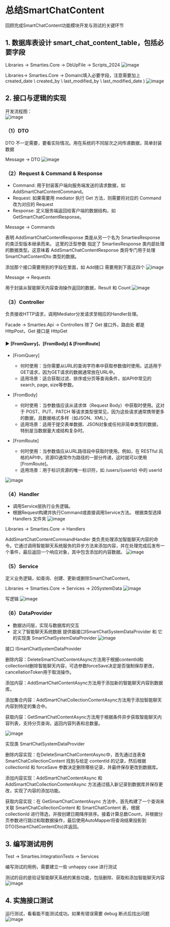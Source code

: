 # 总结SmartChatContent
回顾完成SmartChatContent功能模块开发与测试的关键环节

## 1. 数据库表设计 smart_chat_content_table，包括必要字段
Libraries -> Smarties.Core -> DbUpFile -> Scripts_2024
![image](https://github.com/vlvvh/C-sharp-learn/assets/160467935/b90bbec5-068d-4eaa-91f0-e6738d20f864)

Libraries-> Smarties.Core  -> Domain(填入必要字段，注意需要加上 created_date \ created_by \ last_modified_by \ last_modified_date )
![image](https://github.com/vlvvh/C-sharp-learn/assets/160467935/bae3954a-40b1-427b-a272-6f3545253fa5)


## 2. 接口与逻辑的实现
开发流程图：   
![image](https://github.com/vlvvh/C-sharp-learn/assets/160467935/e9fee59c-40ee-4f0e-ad39-a8d5859dc548)

### （1）DTO 
DTO 不一定需要，要看实际情况。用在系统的不同层次之间传递数据，简单封装数据

Message -> DTO
![image](https://github.com/vlvvh/C-sharp-learn/assets/160467935/8f49c8e1-db00-49d6-8774-c9fd3b264adf)

### （2）Request & Command & Response 
- Command: 用于封装客户端向服务端发送的请求数据，如 AddSmartChatContentCommand。
- Request: 如果需要用 mediator 执行 Get 方法，则需要将对应的 Command 改为对应的 Request
- Response: 定义服务端返回给客户端的数据结构，如 GetSmartChatContentResponse。
  
Message -> Commands

表明 AddSmartChatContentResponse 类是从另一个名为 SmartiesResponse 的类泛型版本继承而来。
这里的泛型参数 <SmartChatContentDto> 指定了 SmartiesResponse 类内部处理的数据类型。这意味着 AddSmartChatContentResponse 类将专门用于处理 SmartChatContentDto 类型的数据。  

添加那个接口需要用到的字段在里面，如 Add接口 需要用到下面这四个 
![image](https://github.com/vlvvh/C-sharp-learn/assets/160467935/8ff09eb2-807e-4fd0-b184-663a58ae1576)

Message -> Requests

用于封装从智能聊天内容查询操作返回的数据，Result 和 Count
![image](https://github.com/vlvvh/C-sharp-learn/assets/160467935/05ae8476-93b7-4b76-8ba8-be98c6f63e33)

### （3）Controller
负责接收HTTP请求，调用Mediator分发请求至相应的Handler处理。

Facade -> Smarties.Api -> Controllers
除了 Get 接口外，路由处 都是 HttpPost，Get 接口是 HttpGet  
####  ▶️ [FromQuery]、[FromBody] & [FromRoute]

- [FromQuery]
  - 何时使用：当你需要从URL的查询字符串中获取参数值时使用。这适用于GET请求，因为GET请求的数据通常放在URL中。
  - 适用场景：适合获取过滤、排序或分页等查询条件，如API中常见的search, page, size等参数。

- [FromBody]
  - 何时使用：当参数值应该从请求体（Request Body）中获取时使用。这对于 POST、PUT、PATCH 等请求类型很常见，因为这些请求通常携带更多的数据，且数据格式多样（如JSON、XML）。
  - 适用场景：适用于提交表单数据、JSON对象或任何非简单类型的数据，特别是当数据量大或结构复杂时。

- [FromRoute]
  - 何时使用：当参数值应从URL路径段中获取时使用。例如，在 RESTful 风格的API中，资源ID通常作为路径的一部分传递，这时就可以使用 [FromRoute]。
  - 适用场景：用于标识资源的唯一标识符，如 /users/{userId} 中的 userId 

![image](https://github.com/vlvvh/C-sharp-learn/assets/160467935/e8fcb3b5-a65c-4f9d-bc40-864dae72fe6c)

### （4）Handler
- 调用Service层执行业务逻辑。
- 根据Request构建并执行Command或直接调用Service方法。
根据类型选择 Handlers 文件夹 
![image](https://github.com/vlvvh/C-sharp-learn/assets/160467935/ae77d998-f6d3-47a3-96c6-353beda305ef)

Libraries -> Smarties.Core -> Handlers

AddSmartChatContentCommandHandler 类负责处理添加智能聊天内容的命令。它通过调用智能聊天系统服务的异步方法来添加内容，并在处理完成后发布一个事件，最后返回一个响应对象，其中包含添加的内容数据。
![image](https://github.com/vlvvh/C-sharp-learn/assets/160467935/ddfc0af3-78b0-45ae-b3e4-29bd95a16f0f)

### （5）Service
定义业务逻辑，如查询、创建、更新或删除SmartChatContent。 

Libraries -> Smarties.Core -> Services -> 20SystemData
![image](https://github.com/vlvvh/C-sharp-learn/assets/160467935/816483cf-6c31-4982-82be-62dca53b6628)

写逻辑
![image](https://github.com/vlvvh/C-sharp-learn/assets/160467935/abe965b5-88d9-4418-a816-76cda3e86e41)

### （6）DataProvider
- 数据访问层，实现与数据库的交互
- 定义了智能聊天系统数据 提供器接口ISmartChatSystemDataProvider 和 它的实现类 SmartChatSystemDataProvider
![image](https://github.com/vlvvh/C-sharp-learn/assets/160467935/adef86d5-3256-4166-b7f9-e10d8eddd847)

接口 ISmartChatSystemDataProvider

删除内容：DeleteSmartChatContentAsync方法用于根据contentId和collectionId删除智能聊天内容，可选参数forceSave决定是否强制保存更改，cancellationToken用于取消操作。

添加内容：AddSmartChatContentAsync方法用于添加新的智能聊天内容到数据库。

添加集合内容：AddSmartChatCollectionContentAsync方法用于添加智能聊天内容到特定的集合中。

获取内容：GetSmartChatContentAsync方法用于根据条件异步获取智能聊天内容列表，支持分页查询，返回内容列表和总数量。

![image](https://github.com/vlvvh/C-sharp-learn/assets/160467935/eb79f3d0-cd69-459f-a183-50535b7148bd)

实现类 SmartChatSystemDataProvider

删除内容实现：在DeleteSmartChatContentAsync中，首先通过连表查 SmartChatCollectionContent 找到与给定 contentId 的记录，然后根据 collectionId 和 forceSave 参数决定删除哪些记录，并最终保存更改到数据库。

添加内容实现：AddSmartChatContentAsync 和 AddSmartChatCollectionContentAsync 方法通过插入新记录到数据库并保存更改，实现了内容的添加功能。

获取内容实现：在 GetSmartChatContentAsync 方法中，首先构建了一个查询来关联 SmartChatCollectionContent 和 SmartChatContent 表，根据 collectionId 进行筛选，并按创建日期降序排序。接着计算总数Count，并根据分页参数进行跳过和取数据操作，最后使用AutoMapper将查询结果投影到DTO(SmartChatContentDto)并返回。

## 3. 编写测试用例
Test -> Smarties.IntegrationTests -> Services

编写测试的用例，需要建立一些 unhappy case 进行测试

测试的目的是验证智能聊天系统的某些功能，包括删除、获取和添加智能聊天内容
![image](https://github.com/vlvvh/C-sharp-learn/assets/160467935/0f38a6b0-3031-409e-ab16-a2b8cdb4c2c5)


## 4. 实施接口测试
运行测试，看看能不能测试成功。如果有错误需要 debug 断点后找出问题
![image](https://github.com/vlvvh/C-sharp-learn/assets/160467935/888a46f9-10b8-4f65-a780-8c5d9901544e)

